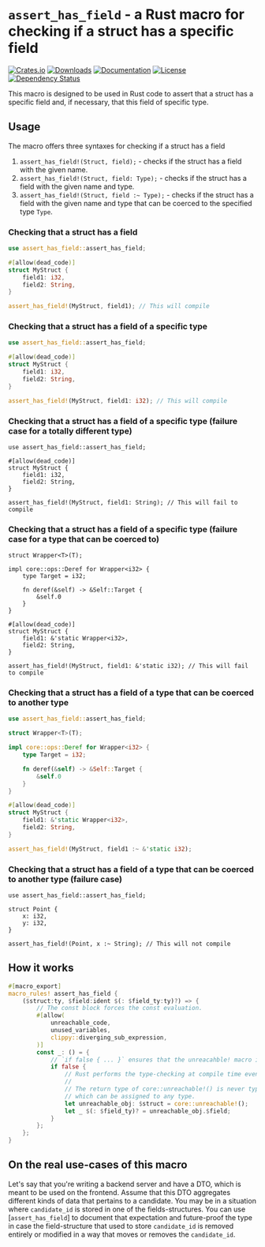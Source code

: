 # `assert_has_field` - a Rust macro for checking if a struct has a specific field

[![Crates.io](https://img.shields.io/crates/v/assert_has_field)](https://crates.io/crates/assert_has_field)
[![Downloads](https://img.shields.io/crates/d/assert_has_field.svg)](https://crates.io/crates/assert_has_field)
[![Documentation](https://docs.rs/assert_has_field/badge.svg)](https://docs.rs/assert_has_field)
[![License](https://img.shields.io/crates/l/assert_has_field)](https://crates.io/crates/assert_has_field)
[![Dependency Status](https://deps.rs/repo/github/JohnScience/assert_has_field/status.svg)](https://deps.rs/repo/github/JohnScience/assert_has_field)

This macro is designed to be used in Rust code to assert that a struct has a specific field and, if necessary, that this field of specific type.

## Usage

The macro offers three syntaxes for checking if a struct has a field

1. `assert_has_field!(Struct, field);` - checks if the struct has a field with the given name.
2. `assert_has_field!(Struct, field: Type);` - checks if the struct has a field with the given name and type.
3. `assert_has_field!(Struct, field :~ Type);` - checks if the struct has a field with the given name and type that can be coerced to the specified type `Type`.

### Checking that a struct has a field

```rust
use assert_has_field::assert_has_field;

#[allow(dead_code)]
struct MyStruct {
    field1: i32,
    field2: String,
}

assert_has_field!(MyStruct, field1); // This will compile
```

### Checking that a struct has a field of a specific type

```rust
use assert_has_field::assert_has_field;

#[allow(dead_code)]
struct MyStruct {
    field1: i32,
    field2: String,
}

assert_has_field!(MyStruct, field1: i32); // This will compile
```

### Checking that a struct has a field of a specific type (failure case for a totally different type)

```rust,compile_fail
use assert_has_field::assert_has_field;

#[allow(dead_code)]
struct MyStruct {
    field1: i32,
    field2: String,
}

assert_has_field!(MyStruct, field1: String); // This will fail to compile
```

### Checking that a struct has a field of a specific type (failure case for a type that can be coerced to)

```rust,compile_fail
struct Wrapper<T>(T);

impl core::ops::Deref for Wrapper<i32> {
    type Target = i32;

    fn deref(&self) -> &Self::Target {
        &self.0
    }
}

#[allow(dead_code)]
struct MyStruct {
    field1: &'static Wrapper<i32>,
    field2: String,
}

assert_has_field!(MyStruct, field1: &'static i32); // This will fail to compile
```

### Checking that a struct has a field of a type that can be coerced to another type

```rust
use assert_has_field::assert_has_field;

struct Wrapper<T>(T);

impl core::ops::Deref for Wrapper<i32> {
    type Target = i32;

    fn deref(&self) -> &Self::Target {
        &self.0
    }
}

#[allow(dead_code)]
struct MyStruct {
    field1: &'static Wrapper<i32>,
    field2: String,
}

assert_has_field!(MyStruct, field1 :~ &'static i32);
```

### Checking that a struct has a field of a type that can be coerced to another type (failure case)

```rust,compile_fail
use assert_has_field::assert_has_field;

struct Point {
    x: i32,
    y: i32,
}

assert_has_field!(Point, x :~ String); // This will not compile
```

## How it works

```rust
#[macro_export]
macro_rules! assert_has_field {
    ($struct:ty, $field:ident $(: $field_ty:ty)?) => {
        // The const block forces the const evaluation.
        #[allow(
            unreachable_code,
            unused_variables,
            clippy::diverging_sub_expression,
        )]
        const _: () = {
            // `if false { ... }` ensures that the unreacahble! macro invokation is indeed unreachable.
            if false {
                // Rust performs the type-checking at compile time even if the code is unreachable.
                //
                // The return type of core::unreachable!() is never type,
                // which can be assigned to any type.
                let unreachable_obj: $struct = core::unreachable!();
                let _ $(: $field_ty)? = unreachable_obj.$field;
            }
        };
    };
}
```

## On the real use-cases of this macro

Let's say that you're writing a backend server and have a DTO, which is meant
to be used on the frontend. Assume that this DTO aggregates different kinds of
data that pertains to a candidate. You may be in a situation where `candidate_id`
is stored in one of the fields-structures. You can use [`assert_has_field`] to
document that expectation and future-proof the type in case the field-structure
that used to store `candidate_id` is removed entirely or modified in a way that
moves or removes the `candidate_id`.
